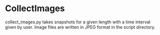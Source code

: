 # CollectImages

collect_images.py takes snapshots for a given length with a time interval given by user. Image files are written in JPEG format in the script directory.
